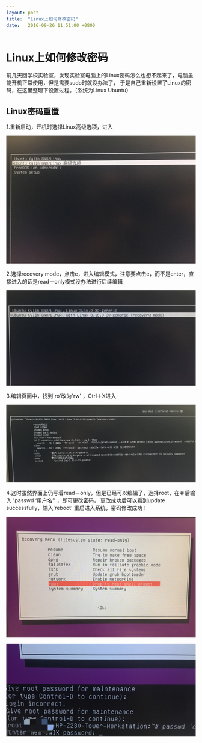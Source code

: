 ```yaml
---
layout: post
title:  "Linux上如何修改密码"
date:   2016-09-26 11:51:00 +0800
---
```

# Linux上如何修改密码

前几天回学校实验室，发现实验室电脑上的Linux密码怎么也想不起来了，电脑虽能开机正常使用，但是需要sudo时就没办法了，
于是自己重新设置了Linux的密码，在这里整理下设置过程。（系统为Linux Ubuntu）

## Linux密码重置

1.重新启动，开机时选择Linux高级选项，进入

![](1.jpg)

2.选择recovery mode，点击e，进入编辑模式，注意要点击e，而不是enter，直接进入的话是read－only模式没办法进行后续编辑

![](2.jpg)

3.编辑页面中，找到'ro'改为'rw' ，Ctrl＋X进入

![](3.jpg)

4.这时虽然界面上仍写着read－only，但是已经可以编辑了，选择root，在＃后输入 'passwd ‘用户名’' ，即可更改密码，
更改成功后可以看到update successfully，输入'reboot' 重启进入系统，密码修改成功！

![](4.jpg)

![](5.jpg)